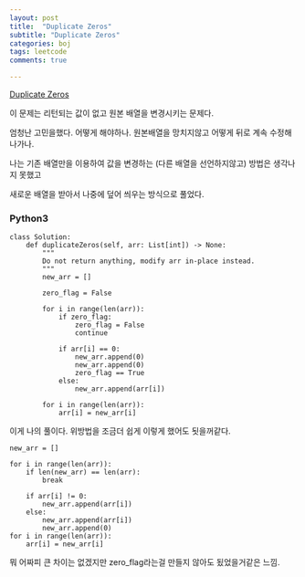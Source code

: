 ```yaml
---
layout: post
title:  "Duplicate Zeros"
subtitle: "Duplicate Zeros"
categories: boj
tags: leetcode
comments: true

---
```

[Duplicate Zeros](https://leetcode.com/problems/duplicate-zeros/)

이 문제는 리턴되는 값이 없고 원본 배열을 변경시키는 문제다.

엄청난 고민을했다. 어떻게 해야하나. 원본배열을 망치지않고 어떻게 뒤로 계속 수정해나가나.

나는 기존 배열만을 이용하여 값을 변경하는 (다른 배열을 선언하지않고) 방법은 생각나지 못했고

새로운 배열을 받아서 나중에 덮어 씌우는 방식으로 풀었다.

### Python3

```
class Solution:
    def duplicateZeros(self, arr: List[int]) -> None:
        """
        Do not return anything, modify arr in-place instead.
        """
        new_arr = []
        
        zero_flag = False
        
        for i in range(len(arr)):
            if zero_flag:
                zero_flag = False
                continue
                
            if arr[i] == 0:
                new_arr.append(0)
                new_arr.append(0)
                zero_flag == True
            else:
                new_arr.append(arr[i])
                
        for i in range(len(arr)):
            arr[i] = new_arr[i]
```

이게 나의 풀이다. 위방법을 조금더 쉽게 이렇게 했어도 됫을꺼같다.

```
new_arr = []

for i in range(len(arr)):
    if len(new_arr) == len(arr):
        break

    if arr[i] != 0:
        new_arr.append(arr[i])
    else:
        new_arr.append(arr[i])
        new_arr.append(0)
for i in range(len(arr)):
    arr[i] = new_arr[i]
```

뭐 어짜피 큰 차이는 없겠지만 zero_flag라는걸 만들지 않아도 됬었을거같은 느낌.
